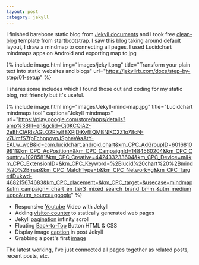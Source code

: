 ```yaml
---
layout: post
category: jekyll
---
```


I finished barebone static blog from [Jekyll documents] and I took free [clean-blog] template from startbootstrap. I saw this blog taking around default layout, I draw a mindmap to connecting all pages.
I used Lucidchart mindmaps apps on Android and exporting map to jpg

{% include image.html 
            img="images/jekyll.png" 
            title="Transform your plain text into static websites and blogs" 
            url="https://jekyllrb.com/docs/step-by-step/01-setup" %}

I shares some includes which I found those out and coding for my static blog, not friendly but it's useful.

{% include image.html
            img="images/Jekyll-mind-map.jpg"
            title="Lucidchart mindmaps tool" 
            caption="Jekyll mindmaps"
            url="https://play.google.com/store/apps/details?amp%3Bhl=en&gclid=Cj0KCQiA2-2eBhClARIsAGLQ2RlwB8XPjDiKyfEQMBNlKC2Z1o78cN-v7UmfS7fpFchppoynJSpheVAaAtY-EALw_wcB&id=com.lucidchart.android.chart&km_CPC_AdGroupID=60168109911&km_CPC_AdPosition=&km_CPC_CampaignId=1484560204&km_CPC_Country=1028581&km_CPC_Creative=442433233604&km_CPC_Device=m&km_CPC_ExtensionID=&km_CPC_Keyword=%2Blucid%20chart%20%2Bmind%20%2Bmap&km_CPC_MatchType=b&km_CPC_Network=g&km_CPC_TargetID=kwd-468215674683&km_CPC_placement=&km_CPC_target=&usecase=mindmap&utm_campaign=_chart_en_tier3_mixed_search_brand_bmm_&utm_medium=cpc&utm_source=google" %}

- Responsive [Youtube] Video with Jekyll
- Adding [visitor-counter] to statically generated web pages
- Jekyll [pagination] infinity scroll
- Floating [Back-to-Top] Button HTML & CSS
- Display image [caption] in post Jekyll
- Grabbing a post's first [image]

The latest working, I've just connected all pages together as related posts, recent posts, etc.

[Jekyll documents]: https://jekyllrb.com/docs/step-by-step/01-setup
[clean-blog]: https://startbootstrap.com/previews/clean-blog
[Youtube]: https://www.chunkhang.com/blog/responsive-youtube-video-with-jekyll
[visitor-counter]: https://ravichaganti.com/blog/adding-visitor-counter-to-statically-generated-web-pages/
[pagination]: https://github.com/colineberhardt/jekyll-pagination-infinite-scroll/
[Back-to-Top]: https://codeconvey.com/floating-back-to-top-button-html/
[caption]: https://superdevresources.com/image-caption-jekyll/
[image]: https://stackoverflow.com/a/25466298
